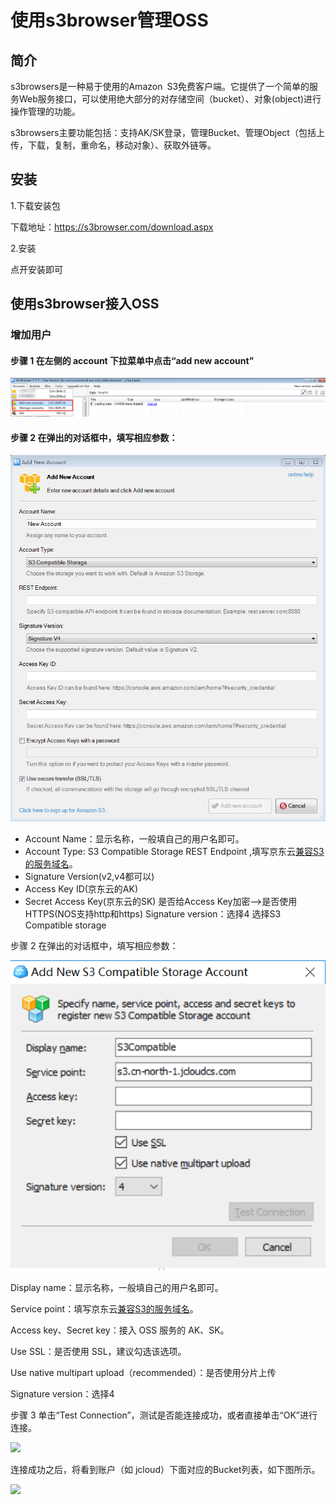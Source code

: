 # 使用s3browser管理OSS

## 简介

s3browsers是一种易于使用的Amazon S3免费客户端。它提供了一个简单的服务Web服务接口，可以使用绝大部分的对存储空间（bucket）、对象(object)进行操作管理的功能。

s3browsers主要功能包括：支持AK/SK登录，管理Bucket、管理Object（包括上传，下载，复制，重命名，移动对象）、获取外链等。

## 安装

1.下载安装包

下载地址：https://s3browser.com/download.aspx

2.安装

点开安装即可


## 使用s3browser接入OSS
###  增加用户

#### 步骤 1 在左侧的 account 下拉菜单中点击“add new account”
![](../../../../image/Object-Storage-Service/OSS-124.png)

#### 步骤 2 在弹出的对话框中，填写相应参数：

![](../../../../image/Object-Storage-Service/OSS-125.png)
*  Account Name：显示名称，一般填自己的用户名即可。
*  Account Type: S3 Compatible Storage
REST Endpoint ,填写京东云[兼容S3的服务域名](https://docs.jdcloud.com/cn/object-storage-service/regions-and-endpoints)。
* Signature Version(v2,v4都可以)
* Access Key ID(京东云的AK)
* Secret Access Key(京东云的SK)
是否给Access Key加密-->是否使用HTTPS(NOS支持http和https)
Signature version：选择4
选择S3 Compatible storage





步骤 2 在弹出的对话框中，填写相应参数：

![](../../../../image/Object-Storage-Service/OSS-080.jpg)

Display name：显示名称，一般填自己的用户名即可。

Service point：填写京东云[兼容S3的服务域名](https://docs.jdcloud.com/cn/object-storage-service/regions-and-endpoints)。

Access key、Secret key：接入 OSS 服务的 AK、SK。

Use SSL：是否使用 SSL，建议勾选该选项。

Use native multipart upload（recommended）：是否使用分片上传

Signature version：选择4

步骤 3 单击“Test Connection”，测试是否能连接成功，或者直接单击“OK”进行连接。

![](https://github.com/jdcloudcom/cn/blob/edit/image/Object-Storage-Service/OSS-081.jpg)

连接成功之后，将看到账户（如 jcloud）下面对应的Bucket列表，如下图所示。

![](https://github.com/jdcloudcom/cn/blob/edit/image/Object-Storage-Service/OSS-082.jpg)

